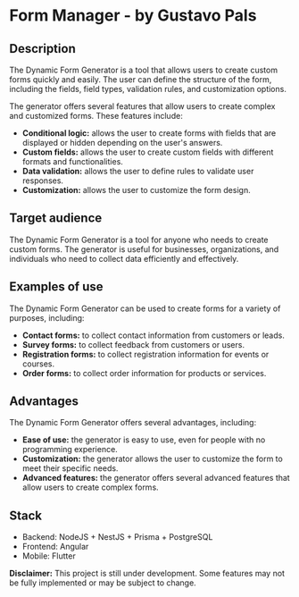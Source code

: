 # Form Manager - by Gustavo Pals

## Description

The Dynamic Form Generator is a tool that allows users to create custom forms quickly and easily. The user can define the structure of the form, including the fields, field types, validation rules, and customization options.

The generator offers several features that allow users to create complex and customized forms. These features include:

-   **Conditional logic:** allows the user to create forms with fields that are displayed or hidden depending on the user's answers.
-   **Custom fields:** allows the user to create custom fields with different formats and functionalities.
-   **Data validation:** allows the user to define rules to validate user responses.
-   **Customization:** allows the user to customize the form design.

## Target audience

The Dynamic Form Generator is a tool for anyone who needs to create custom forms. The generator is useful for businesses, organizations, and individuals who need to collect data efficiently and effectively.

## Examples of use

The Dynamic Form Generator can be used to create forms for a variety of purposes, including:

-   **Contact forms:** to collect contact information from customers or leads.
-   **Survey forms:** to collect feedback from customers or users.
-   **Registration forms:** to collect registration information for events or courses.
-   **Order forms:** to collect order information for products or services.

## Advantages

The Dynamic Form Generator offers several advantages, including:

-   **Ease of use:** the generator is easy to use, even for people with no programming experience.
-   **Customization:** the generator allows the user to customize the form to meet their specific needs.
-   **Advanced features:** the generator offers several advanced features that allow users to create complex forms.

## Stack

-   Backend: NodeJS + NestJS + Prisma + PostgreSQL
-   Frontend: Angular
-   Mobile: Flutter

**Disclaimer:** This project is still under development. Some features may not be fully implemented or may be subject to change.
